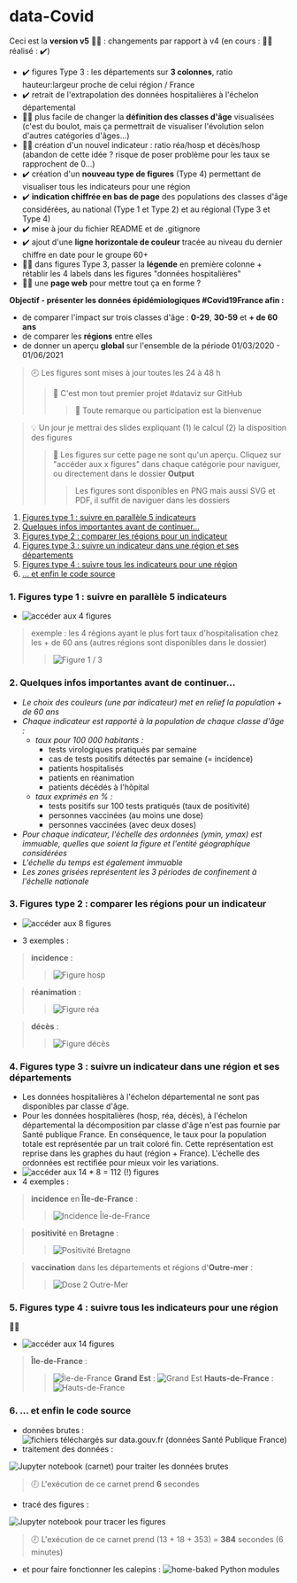 # data-Covid

Ceci est la **version v5** :construction_worker_man: :
changements par rapport à v4 (en cours : :construction_worker_man: réalisé : :heavy_check_mark:)
* :heavy_check_mark: figures Type 3 : les départements sur **3 colonnes**, ratio hauteur:largeur proche de celui région / France
* :heavy_check_mark: retrait de l'extrapolation des données hospitalières à l'échelon départemental
* :construction_worker_man: plus facile de changer la **définition des classes d'âge** visualisées (c'est du boulot, mais ça permettrait de visualiser l'évolution selon d'autres catégories d'âges...)
* :construction_worker_man: création d'un nouvel indicateur : ratio réa/hosp et décès/hosp (abandon de cette idée ? risque de poser problème pour les taux se rapprochent de 0...)
* :heavy_check_mark: création d'un **nouveau type de figures** (Type 4) permettant de visualiser tous les indicateurs pour une région
* :heavy_check_mark: **indication chiffrée en bas de page** des populations des classes d'âge considérées, au national (Type 1 et Type 2) et au régional (Type 3 et Type 4)
* :heavy_check_mark: mise à jour du fichier README et de .gitignore
* :heavy_check_mark: ajout d'une **ligne horizontale de couleur** tracée au niveau du dernier chiffre en date pour le groupe 60+
* :construction_worker_man: dans figures Type 3, passer la **légende** en première colonne + rétablir les 4 labels dans les figures "données hospitalières"
* :construction_worker_man: une **page web** pour mettre tout ça en forme ? 

**Objectif - présenter les données épidémiologiques #Covid19France afin :**

* de comparer l'impact sur trois classes d'âge : **0-29**, **30-59** et **+ de 60 ans**
* de comparer les **régions** entre elles
* de donner un aperçu **global** sur l'ensemble de la période 01/03/2020 - 01/06/2021

>:clock8: Les figures sont mises à jour toutes les 24 à 48 h
>>:hatching_chick: C'est mon tout premier projet #dataviz sur GitHub
>>>:tada: Toute remarque ou participation est la bienvenue

>:bulb: Un jour je mettrai des slides expliquant (1) le calcul (2) la disposition des figures
>>:mag_right: Les figures sur cette page ne sont qu'un aperçu. Cliquez sur "accéder aux x figures" dans chaque catégorie pour naviguer, ou directement dans le dossier **Output**
>>>Les figures sont disponibles en PNG mais aussi SVG et PDF, il suffit de naviguer dans les dossiers

1. [Figures type 1 : suivre en parallèle 5 indicateurs](#example2)
2. [Quelques infos importantes avant de continuer...](#infos)
3. [Figures type 2 : comparer les régions pour un indicateur](#example1)
4. [Figures type 3 : suivre un indicateur dans une région et ses départements](#example3)
5. [Figures type 4 : suivre tous les indicateurs pour une région](#example4)
6. [... et enfin le code source](#example5)

### 1. Figures type 1 : suivre en parallèle 5 indicateurs<a name="example2"></a>

* ![accéder aux 4 figures](/Output/Type1)

>exemple : les 4 régions ayant le plus fort taux d'hospitalisation chez les + de 60 ans (autres régions sont disponibles dans le dossier)
>>![Figure 1 / 3](/Output/Type1/r%C3%A9gions%201%20sur%203.png)

### 2. Quelques infos importantes avant de continuer...<a name="info"></a>

* _Le choix des couleurs (une par indicateur) met en relief la population + de 60 ans_
* _Chaque indicateur est rapporté à la population de chaque classe d'âge :_
    * _taux pour 100 000 habitants :_
        * tests virologiques pratiqués par semaine
        * cas de tests positifs détectés par semaine (= incidence)
        * patients hospitalisés
        * patients en réanimation
        * patients décédés à l'hôpital
    * _taux exprimés en % :_
        * tests positifs sur 100 tests pratiqués (taux de positivité)
        * personnes vaccinées (au moins une dose)
        * personnes vaccinées (avec deux doses)
* _Pour chaque indicateur, l'échelle des ordonnées (ymin, ymax) est immuable, quelles que soient la figure et l'entité géographique considérées_
* _L'échelle du temps est également immuable_
* _Les zones grisées représentent les 3 périodes de confinement à l'échelle nationale_

### 3. Figures type 2 : comparer les régions pour un indicateur <a name="example1"></a>

* ![accéder aux 8 figures](/Output/Type2)

* 3 exemples :
> **incidence** :
>>![Figure hosp](/Output/Type2/fig-incidence.png)

> **réanimation** :
>>![Figure réa](/Output/Type2/fig-rea.png)

> **décès** :
>>![Figure décès](/Output/Type2/fig-deces.png)

### 4. Figures type 3 : suivre un indicateur dans une région et ses départements<a name="example3"></a>

* Les données hospitalières à l'échelon départemental ne sont pas disponibles par classe d'âge.
* Pour les données hospitalières (hosp, réa, décès), à l'échelon départemental la décomposition par classe d'âge n'est pas fournie par Santé publique France. En conséquence, le taux pour la population totale est représentée par un trait coloré fin. Cette représentation est reprise dans les graphes du haut (région + France). L'échelle des ordonnées est rectifiée pour mieux voir les variations.
* ![accéder aux 14 * 8 = 112 (!) figures](/Output/Type3)
* 4 exemples :

>**incidence** en **Île-de-France** :
>>![Incidence Île-de-France](/Output/Type3/%C3%8Ele-de-France/%C3%8Ele-de-France-incidence.png)

>**positivité** en **Bretagne** :
>>![Positivité Bretagne](/Output/Type3/Bretagne/Bretagne-positivite.png)

>**vaccination** dans les départements et régions d'**Outre-mer** :
>>![Dose 2 Outre-Mer](/Output/Type3/Outre-mer%20(DROM)/Outre-mer%20(DROM)-dose2.png)

### 5. Figures type 4 : suivre tous les indicateurs pour une région<a name="example4"></a>
:construction_worker_man:
* ![accéder aux 14 figures](/Output/Type4)
>**Île-de-France** :
>>![Île-de-France](/Output/Type4/%C3%8Ele-de-France.png)
>**Grand Est** :
>>![Grand Est](/Output/Type4/Grand%20Est.png)
>**Hauts-de-France** :
>>![Hauts-de-France](/Output/Type4/Hauts-de-France.png)

### 6. ... et enfin le code source <a name="example5"></a>

* données brutes :
![fichiers téléchargés sur data.gouv.fr (données Santé Publique France)](/Data)
* traitement des données :

![_Jupyter notebook_ (carnet) pour traiter les données brutes](/Code/v4%20Traitement%20des%20donn%C3%A9es.ipynb)
> :clock8: L'exécution de ce carnet prend **6** secondes

* tracé des figures :

![_Jupyter notebook_ pour tracer les figures](/Code/v4%20Trac%C3%A9%20des%20figures.ipynb)
> :clock8: L'exécution de ce carnet prend (13 + 18 + 353) = **384** secondes (6 minutes)

* et pour faire fonctionner les calepins :
![home-baked Python modules](/Code/my_package)
